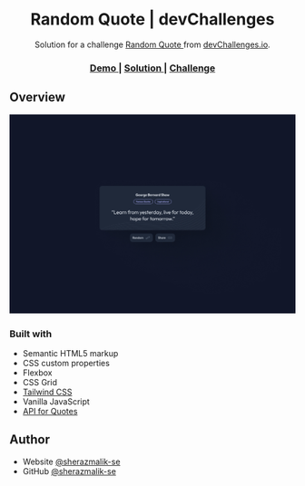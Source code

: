 <h1 align="center">Random Quote | devChallenges</h1>

<div align="center">
   Solution for a challenge <a href="https://devchallenges.io/challenge/random-quote" target="_blank">Random Quote
</a> from <a href="http://devchallenges.io" target="_blank">devChallenges.io</a>.
</div>

<div align="center">
  <h3>
    <a href="https://sheraz-ahmad.netlify.app/projects/random-quote/index.html">
      Demo
    </a>
    <span> | </span>
    <a href="https://github.com/sherazmalik-se/sheraz-ahmad/tree/main/projects/random-quote">
      Solution
    </a>
    <span> | </span>
    <a href="https://devchallenges.io/challenge/random-quote">
      Challenge
    </a>
  </h3>
</div>

## Overview

![screenshot](./design/completed.jpg)

### Built with

- Semantic HTML5 markup
- CSS custom properties
- Flexbox
- CSS Grid
- [Tailwind CSS](https://tailwindcss.com/)
- Vanilla JavaScript
- [API for Quotes](https://go-quote.azurewebsites.net/random-quote?format=json)

## Author

- Website [@sherazmalik-se](https://www.linkedin.com/in/sherazmalik-se)
- GitHub [@sherazmalik-se](https://github.com/sherazmalik-se)
